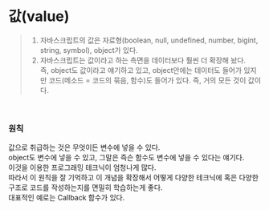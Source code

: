 # 값(value)

> 1. 자바스크립트의 값은 자료형(boolean, null, undefined, number, bigint, string, symbol), object가 있다.
> 2. 자바스크립트는 값이라고 하는 측면을 데이터보다 훨씬 더 확장해 놨다.  
>    즉, object도 값이라고 얘기하고 있고, object안에는 데이터도 들어가 있지만 코드(메소드 = 코드의 묶음, 함수)도 들어가 있다. 즉, 거의 모든 것이 값이다.

<br />

### 원칙

값으로 취급하는 것은 무엇이든 변수에 넣을 수 있다.  
object도 변수에 넣을 수 있고, 그말은 즉슨 함수도 변수에 넣을 수 있다는 얘기다.  
이것을 이용한 프로그래밍 테크닉이 엄청나게 많다.  
따라서 이 원칙을 잘 기억하고 이 개념을 확장해서 어떻게 다양한 테크닉에 혹은 다양한 구조로 코드를 작성하는지를 면밀히 학습하는게 좋다.  
대표적인 예로는 Callback 함수가 있다.
